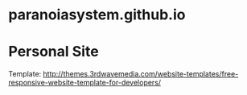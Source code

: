 # paranoiasystem.github.io
Personal Site
=====================================

Template: http://themes.3rdwavemedia.com/website-templates/free-responsive-website-template-for-developers/
